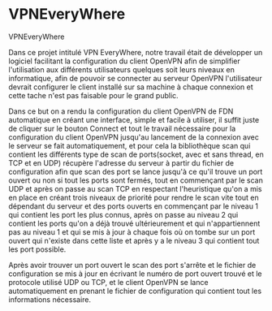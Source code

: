 # VPNEveryWhere
VPNEveryWhere

Dans ce projet intitulé VPN EveryWhere, notre travail était de développer un logiciel facilitant la configuration du client OpenVPN
afin de simplifier l'utilisation aux différents utilisateurs quelques soit leurs niveaux en informatique, afin de pouvoir se 
connecter au serveur OpenVPN l'utilisateur devrait configurer le client installé sur sa machine à chaque connexion et cette tache 
n'est pas faisable pour le grand public.

Dans ce but on a rendu la configuration du client OpenVPN de FDN automatique en créant une interface, simple et facile à utiliser, 
il suffit juste de cliquer sur le bouton Connect et tout le travail nécessaire pour la configuration du client OpenVPN jusqu'au 
lancement de la connexion avec le serveur se fait automatiquement, et pour cela la bibliothèque scan qui contient les différents 
type de scan de ports(socket, avec et sans thread, en TCP et en UDP) récupère l'adresse du serveur à partir du fichier de 
configuration afin que scan des port se lance jusqu'à ce qu'il trouve un port ouvert ou non si tout les ports sont fermés, 
tout en commençant par le scan UDP et après on passe au scan TCP en respectant l'heuristique qu'on a mis en place en créant trois 
niveaux de priorité pour rendre le scan vite tout en dépendant du serveur et des ports ouverts en commençant par le niveau 1 qui 
contient les port les plus connus, après on passe au niveau 2 qui contient les ports qu'on a déjà trouvé ultérieurement et qui 
n'appartiennent pas au niveau 1 et qui se mis à jour à chaque fois où on tombe sur un port ouvert qui n'existe dans cette liste et 
après y a le niveau 3 qui contient tout les port possible.

Après avoir trouver un port ouvert le scan des port s'arrête et le fichier de configuration se mis à jour en écrivant le numéro de 
port ouvert trouvé et le protocole utilisé UDP ou TCP, et le client OpenVPN se lance automatiquement en prenant le fichier de 
configuration qui contient tout les informations nécessaire.
